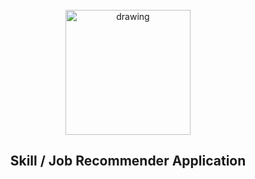 <br>
<div align="center">
<img src="https://upload.wikimedia.org/wikipedia/commons/5/51/IBM_logo.svg" align="center" alt="drawing" width="200" />
<h2 align="center">Skill / Job Recommender Application<br></h2>
</div>
<br> 
